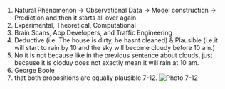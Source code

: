 1. Natural Phenomenon -> Observational Data -> Model construction -> Prediction and then it starts all over again.
2. Experimental, Theoretical, Computational
3. Brain Scans, App Developers, and Traffic Engineering
4. Deductive (i.e. The house is dirty, he hasnt cleaned) & Plausible (i.e.it will start to rain by 10 and the sky will become cloudy before 10 am.)
5. No it is not because like in the previous sentence about clouds, just because it is cloduy does not exactly mean it will rain at 10 am.
6. George Boole
9. that both propositions are equally plausible
7-12. ![Photo 7-12](quiz3.png)


